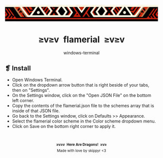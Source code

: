 <p align="center">
    <img alt="" src="../../imgs/ornament.webp" />
</p>
<h1 align="center">≥v≥v&ensp;flamerial&ensp;≥v≥v</h1>
<p align="center">windows-terminal</p>

## ❡ Install</h2>

- Open Windows Terminal.
- Click on the dropdown arrow button that is right beside of your tabs, then on "Settings".
- On the Settings window, click on the "Open JSON File" on the bottom left corner.
- Copy the contents of the flamerial.json file to the schemes array that is inside of that JSON file.
- Go back to the Settings window, click on Defaults >> Appearance.
- Select the flamerial color scheme in the Color scheme dropdown menu.
- Click on Save on the bottom right corner to apply it.
</ul>
&ensp;
<p align="center"><sup><strong>≥v≥v&ensp;Here Are Dragons!&ensp;≥v≥</strong><br />Made with love by skippyr <3</sup></p>